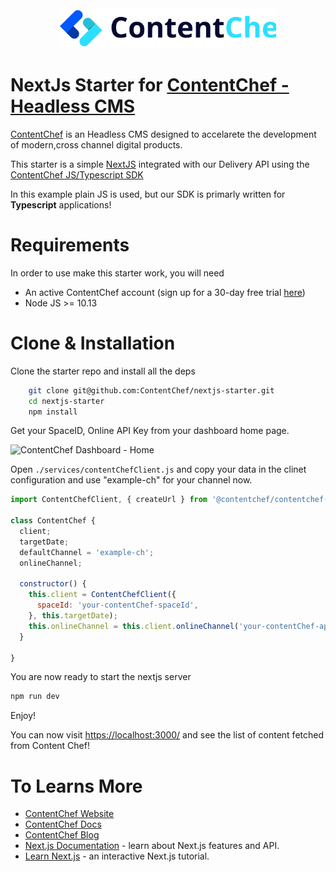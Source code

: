 <div align="center">
  <img src="public/contentchef_logo.svg" height="64"/>
</div>

NextJs Starter for [ContentChef - Headless CMS](https://www.contentchef.io/)
===========================

[ContentChef](https://www.contentchef.io/) is an Headless CMS designed to accelarete the development of modern,cross channel digital products.

This starter is a simple [NextJS](https://nextjs.org/) integrated with our Delivery API using the [ContentChef JS/Typescript SDK](https://github.com/ContentChef/contentchef-node)

In this example plain JS is used, but our SDK is primarly written for **Typescript** applications!

# Requirements

In order to use make this starter work, you will need

* An active ContentChef account (sign up for a 30-day free trial [here](https://www.contentchef.io/registration))
* Node JS >= 10.13

# Clone & Installation

Clone the starter repo and install all the deps

```bash
    git clone git@github.com:ContentChef/nextjs-starter.git
    cd nextjs-starter
    npm install
```

Get your SpaceID, Online API Key from your dashboard home page.

![ContentChef Dashboard - Home](https://res.cloudinary.com/contentchef/image/upload/v1/chefsite-2910/I49Zi00Uf7S/spaceid)

Open `./services/contentChefClient.js` and copy your data in the clinet configuration and use "example-ch" for your channel now.

```javascript
import ContentChefClient, { createUrl } from '@contentchef/contentchef-node';

class ContentChef {
  client;
  targetDate;
  defaultChannel = 'example-ch';
  onlineChannel;

  constructor() {
    this.client = ContentChefClient({
      spaceId: 'your-contentChef-spaceId',
    }, this.targetDate);
    this.onlineChannel = this.client.onlineChannel('your-contentChef-api-key', this.defaultChannel);
  }

}

```

You are now ready to start the nextjs server

```bash
npm run dev
```

Enjoy!

You can now visit [https://localhost:3000/](https://localhost:3000/) and see the list of content fetched from Content Chef!

To Learns More
===========================

* [ContentChef Website](https://wwww.contentchef.io)
* [ContentChef Docs](https://docs.contentchef.io)
* [ContentChef Blog](https://www.contentchef.io/blog)
* [Next.js Documentation](https://nextjs.org/docs) - learn about Next.js features and API.
* [Learn Next.js](https://nextjs.org/learn) - an interactive Next.js tutorial.
